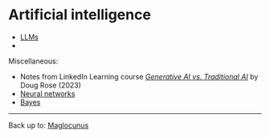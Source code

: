 # Artificial intelligence

- [LLMs](LLMs/index.md)
- 

Miscellaneous:
- Notes from LinkedIn Learning course [*Generative AI vs. Traditional AI*](misc/GenAI-TradAI.md) by Doug Rose (2023)
- [Neural networks](NeuralNets/index.md)
- [Bayes](Bayes/index.md)

----

Back up to: [Maglocunus](../README.md)
